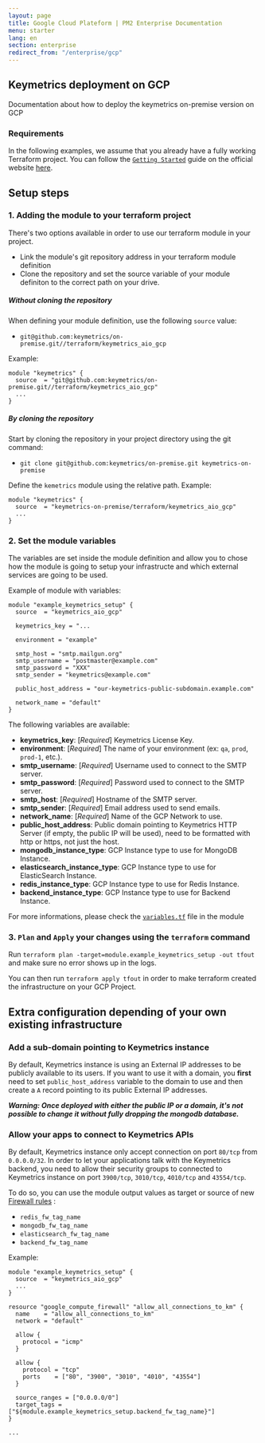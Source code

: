 ```yaml
---
layout: page
title: Google Cloud Plateform | PM2 Enterprise Documentation
menu: starter
lang: en
section: enterprise
redirect_from: "/enterprise/gcp"
---
```


## Keymetrics deployment on GCP

Documentation about how to deploy the keymetrics on-premise version on GCP

### Requirements

In the following examples, we assume that you already have a fully working Terraform project. You can follow the [`Getting Started`](https://www.terraform.io/intro/getting-started/install.html) guide on the official website [here](https://www.terraform.io/intro/getting-started/install.html).

## Setup steps

### 1. Adding the module to your terraform project

There's two options available in order to use our terraform module in your project. 
- Link the module's git repository address in your terraform module definition
- Clone the repository and set the source variable of your module definiton to the correct path on your drive.

##### Without cloning the repository

When defining your module definition, use the following `source` value:
- `git@github.com:keymetrics/on-premise.git//terraform/keymetrics_aio_gcp`

Example: 

```
module "keymetrics" {
  source  = "git@github.com:keymetrics/on-premise.git//terraform/keymetrics_aio_gcp"
  ...
}
```

##### By cloning the repository

Start by cloning the repository in your project directory using the git command:
- `git clone git@github.com:keymetrics/on-premise.git keymetrics-on-premise`

Define the `kemetrics` module using the relative path.
Example:

```
module "keymetrics" {
  source  = "keymetrics-on-premise/terraform/keymetrics_aio_gcp"
  ...
}
```

### 2. Set the module variables

The variables are set inside the module definition and allow you to chose how the module is going to setup your infrastructe and which external services are going to be used.

Example of module with variables:

```
module "example_keymetrics_setup" {
  source  = "keymetrics_aio_gcp"

  keymetrics_key = "...

  environment = "example"

  smtp_host = "smtp.mailgun.org"
  smtp_username = "postmaster@example.com"
  smtp_password = "XXX"
  smtp_sender = "keymetrics@example.com"
  
  public_host_address = "our-keymetrics-public-subdomain.example.com"
  
  network_name = "default"
}
```

The following variables are available:
- **keymetrics_key**: [*Required*] Keymetrics License Key.
- **environment**: [*Required*] The name of your environment (ex: `qa`, `prod`, `prod-1`, etc.).
- **smtp_username**: [*Required*] Username used to connect to the SMTP server.
- **smtp_password**: [*Required*] Password used to connect to the SMTP server.
- **smtp_host**: [*Required*] Hostname of the SMTP server.
- **smtp_sender**: [*Required*] Email address used to send emails.
- **network_name**: [*Required*] Name of the GCP Network to use.
- **public_host_address**: Public domain pointing to Keymetrics HTTP Server (if empty, the public IP will be used), need to be formatted with http or https, not just the host.
- **mongodb_instance_type**: GCP Instance type to use for MongoDB Instance.
- **elasticsearch_instance_type**: GCP Instance type to use for ElasticSearch Instance.
- **redis_instance_type**: GCP Instance type to use for Redis Instance.
- **backend_instance_type**: GCP Instance type to use for Backend Instance.


For more informations, please check the [`variables.tf`](https://github.com/keymetrics/on-premise/blob/master/terraform/keymetrics_aio_gcp/variables.tf) file in the module

### 3. `Plan` and `Apply` your changes using the `terraform` command

Run `terraform plan -target=module.example_keymetrics_setup -out tfout` and make sure no error shows up in the logs.

You can then run `terraform apply tfout` in order to make terraform created the infrastructure on your GCP Project.

## Extra configuration depending of your own existing infrastructure

### Add a sub-domain pointing to Keymetrics instance

By default, Keymetrics instance is using an External IP addresses to be publicly available to its users. If you want to use it with a domain, you __first__ need to set `public_host_address` variable to the domain to use and then create a `A` record pointing to its public External IP addresses.

*__Warning: Once deployed with either the public IP or a domain, it's not possible to change it without fully dropping the mongodb database.__*

### Allow your apps to connect to Keymetrics APIs

By default, Keymetrics instance only accept connection on port `80/tcp` from `0.0.0.0/32`. In order to let your applications talk with the Keymetrics backend, you need to allow their security groups to connected to Keymetrics instance on port `3900/tcp`, `3010/tcp`, `4010/tcp` and `43554/tcp`.

To do so, you can use the module output values as target or source of new [Firewall rules](https://www.terraform.io/docs/providers/google/r/compute_firewall.html) :
- `redis_fw_tag_name`
- `mongodb_fw_tag_name`
- `elasticsearch_fw_tag_name`
- `backend_fw_tag_name`

Example: 
```
module "example_keymetrics_setup" {
  source  = "keymetrics_aio_gcp"
  ...
}

resource "google_compute_firewall" "allow_all_connections_to_km" {
  name    = "allow_all_connections_to_km"
  network = "default"

  allow {
    protocol = "icmp"
  }

  allow {
    protocol = "tcp"
    ports    = ["80", "3900", "3010", "4010", "43554"]
  }

  source_ranges = ["0.0.0.0/0"]
  target_tags = ["${module.example_keymetrics_setup.backend_fw_tag_name}"]
}

...
```
